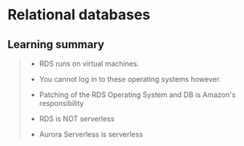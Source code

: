 # Relational databases

## Learning summary

> * RDS runs on virtual machines.
>
> * You cannot log in to these operating systems however.
>
> * Patching of the RDS Operating System and DB is Amazon's responsibility
>
> * RDS is NOT serverless
>
> * Aurora Serverless is serverless
